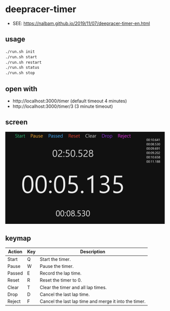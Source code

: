 # deepracer-timer

* SEE: https://nalbam.github.io/2019/11/07/deepracer-timer-en.html

## usage

```bash
./run.sh init
./run.sh start
./run.sh restart
./run.sh status
./run.sh stop
```

## open with

* http://localhost:3000/timer (default timeout 4 minutes)
* http://localhost:3000/timer/3 (3 minute timeout)

## screen

![screen](images/screen.png)

## keymap

| Action  | Key | Description |
| ------- | --- | ----------- |
| Start   |  Q  | Start the timer. |
| Pause   |  W  | Pause the timer. |
| Passed  |  E  | Record the lap time. |
| Reset   |  R  | Reset the timer to 0. |
| Clear   |  T  | Clear the timer and all lap times. |
| Drop    |  D  | Cancel the last lap time. |
| Reject  |  F  | Cancel the last lap time and merge it into the timer. |
